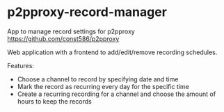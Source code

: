 # p2pproxy-record-manager
App to manage record settings for p2pproxy https://github.com/const586/p2pproxy

Web application with a frontend to add/edit/remove recording schedules. 

Features:
* Choose a channel to record by specifying date and time
* Mark the record as recurring every day for the specific time
* Create a recurring recording for a channel and choose the amount of hours to keep the records
